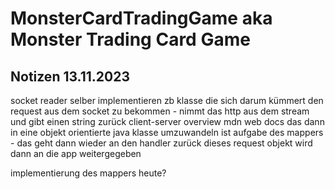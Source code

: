 # MonsterCardTradingGame aka Monster Trading Card Game

## Notizen 13.11.2023

socket reader selber implementieren zb
klasse die sich darum kümmert den request aus dem socket zu bekommen - nimmt das http aus dem stream und gibt einen string zurück
client-server overview mdn web docs
das dann in eine objekt orientierte java klasse umzuwandeln ist aufgabe des mappers - das geht dann wieder an den handler zurück
dieses request objekt wird dann an die app weitergegeben

implementierung des mappers heute?

